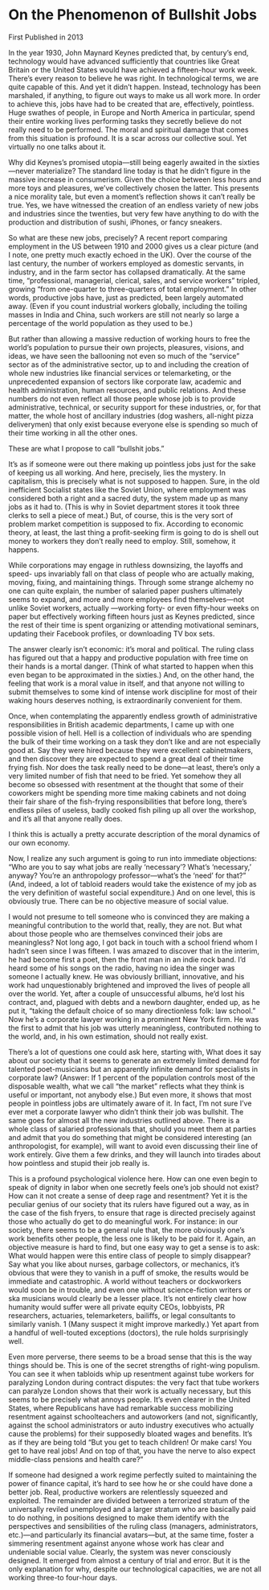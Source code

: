 # On the Phenomenon of Bullshit Jobs

First Published in 2013

In the year 1930, John Maynard Keynes predicted that, by century’s
end, technology would have advanced sufficiently that countries like
Great Britain or the United States would have achieved a fifteen-hour
work week. There’s every reason to believe he was right. In
technological terms, we are quite capable of this. And yet it didn’t
happen. Instead, technology has been marshaled, if anything, to figure
out ways to make us all work more. In order to achieve this, jobs have
had to be created that are, effectively, pointless. Huge swathes of
people, in Europe and North America in particular, spend their entire
working lives performing tasks they secretly believe do not really
need to be performed.  The moral and spiritual damage that comes from
this situation is profound. It is a scar across our collective
soul. Yet virtually no one talks about it.

Why did Keynes’s promised utopia—still being eagerly awaited in the
sixties —never materialize? The standard line today is that he didn’t
figure in the massive increase in consumerism. Given the choice
between less hours and more toys and pleasures, we’ve collectively
chosen the latter. This presents a nice morality tale, but even a
moment’s reflection shows it can’t really be true. Yes, we have
witnessed the creation of an endless variety of new jobs and
industries since the twenties, but very few have anything to do with
the production and distribution of sushi, iPhones, or fancy sneakers.

So what are these new jobs, precisely? A recent report comparing
employment in the US between 1910 and 2000 gives us a clear picture
(and I note, one pretty much exactly echoed in the UK). Over the
course of the last century, the number of workers employed as domestic
servants, in industry, and in the farm sector has collapsed
dramatically. At the same time, “professional, managerial, clerical,
sales, and service workers” tripled, growing “from one-quarter to
three-quarters of total employment.” In other words, productive jobs
have, just as predicted, been largely automated away. (Even if you
count industrial workers globally, including the toiling masses in
India and China, such workers are still not nearly so large a
percentage of the world population as they used to be.)

But rather than allowing a massive reduction of working hours to free
the world’s population to pursue their own projects, pleasures,
visions, and ideas, we have seen the ballooning not even so much of
the “service” sector as of the administrative sector, up to and
including the creation of whole new industries like financial services
or telemarketing, or the unprecedented expansion of sectors like
corporate law, academic and health administration, human resources,
and public relations. And these numbers do not even reflect all those
people whose job is to provide administrative, technical, or security
support for these industries, or, for that matter, the whole host of
ancillary industries (dog washers, all-night pizza deliverymen) that
only exist because everyone else is spending so much of their time
working in all the other ones.

These are what I propose to call “bullshit jobs.”

It’s as if someone were out there making up pointless jobs just for
the sake of keeping us all working. And here, precisely, lies the
mystery. In capitalism, this is precisely what is not supposed to
happen. Sure, in the old inefficient Socialist states like the Soviet
Union, where employment was considered both a right and a sacred duty,
the system made up as many jobs as it had to. (This is why in Soviet
department stores it took three clerks to sell a piece of meat.) But,
of course, this is the very sort of problem market competition is
supposed to fix.  According to economic theory, at least, the last
thing a profit-seeking firm is going to do is shell out money to
workers they don’t really need to employ. Still, somehow, it happens.

While corporations may engage in ruthless downsizing, the layoffs and
speed- ups invariably fall on that class of people who are actually
making, moving, fixing, and maintaining things. Through some strange
alchemy no one can quite explain, the number of salaried paper pushers
ultimately seems to expand, and more and more employees find
themselves—not unlike Soviet workers, actually —working forty- or even
fifty-hour weeks on paper but effectively working fifteen hours just
as Keynes predicted, since the rest of their time is spent organizing
or attending motivational seminars, updating their Facebook profiles,
or downloading TV box sets.

The answer clearly isn’t economic: it’s moral and political. The
ruling class has figured out that a happy and productive population
with free time on their hands is a mortal danger. (Think of what
started to happen when this even began to be approximated in the
sixties.) And, on the other hand, the feeling that work is a moral
value in itself, and that anyone not willing to submit themselves to
some kind of intense work discipline for most of their waking hours
deserves nothing, is extraordinarily convenient for them.

Once, when contemplating the apparently endless growth of
administrative responsibilities in British academic departments, I
came up with one possible vision of hell. Hell is a collection of
individuals who are spending the bulk of their time working on a task
they don’t like and are not especially good at. Say they were hired
because they were excellent cabinetmakers, and then discover they are
expected to spend a great deal of their time frying fish. Nor does the
task really need to be done—at least, there’s only a very limited
number of fish that need to be fried. Yet somehow they all become so
obsessed with resentment at the thought that some of their coworkers
might be spending more time making cabinets and not doing their fair
share of the fish-frying responsibilities that before long, there’s
endless piles of useless, badly cooked fish piling up all over the
workshop, and it’s all that anyone really does.

I think this is actually a pretty accurate description of the moral dynamics of
our own economy.

Now, I realize any such argument is going to run into immediate
objections: “Who are you to say what jobs are really ‘necessary’?
What’s ‘necessary,’ anyway? You’re an anthropology professor—what’s
the ‘need’ for that?” (And, indeed, a lot of tabloid readers would
take the existence of my job as the very definition of wasteful social
expenditure.) And on one level, this is obviously true. There can be
no objective measure of social value.

I would not presume to tell someone who is convinced they are making a
meaningful contribution to the world that, really, they are not. But
what about those people who are themselves convinced their jobs are
meaningless? Not long ago, I got back in touch with a school friend
whom I hadn’t seen since I was fifteen. I was amazed to discover that
in the interim, he had become first a poet, then the front man in an
indie rock band. I’d heard some of his songs on the radio, having no
idea the singer was someone I actually knew. He was obviously
brilliant, innovative, and his work had unquestionably brightened and
improved the lives of people all over the world. Yet, after a couple
of unsuccessful albums, he’d lost his contract, and, plagued with
debts and a newborn daughter, ended up, as he put it, “taking the
default choice of so many directionless folk: law school.” Now he’s a
corporate lawyer working in a prominent New York firm.  He was the
first to admit that his job was utterly meaningless, contributed
nothing to the world, and, in his own estimation, should not really
exist.

There’s a lot of questions one could ask here, starting with, What
does it say about our society that it seems to generate an extremely
limited demand for talented poet-musicians but an apparently infinite
demand for specialists in corporate law? (Answer: If 1 percent of the
population controls most of the disposable wealth, what we call “the
market” reflects what they think is useful or important, not anybody
else.) But even more, it shows that most people in pointless jobs are
ultimately aware of it. In fact, I’m not sure I’ve ever met a
corporate lawyer who didn’t think their job was bullshit. The same
goes for almost all the new industries outlined above. There is a
whole class of salaried professionals that, should you meet them at
parties and admit that you do something that might be considered
interesting (an anthropologist, for example), will want to avoid even
discussing their line of work entirely. Give them a few drinks, and
they will launch into tirades about how pointless and stupid their job
really is.

This is a profound psychological violence here. How can one even begin
to speak of dignity in labor when one secretly feels one’s job should
not exist? How can it not create a sense of deep rage and resentment?
Yet it is the peculiar genius of our society that its rulers have
figured out a way, as in the case of the fish fryers, to ensure that
rage is directed precisely against those who actually do get to do
meaningful work. For instance: in our society, there seems to be a
general rule that, the more obviously one’s work benefits other
people, the less one is likely to be paid for it. Again, an objective
measure is hard to find, but one easy way to get a sense is to ask:
What would happen were this entire class of people to simply
disappear? Say what you like about nurses, garbage collectors, or
mechanics, it’s obvious that were they to vanish in a puff of smoke,
the results would be immediate and catastrophic. A world without
teachers or dockworkers would soon be in trouble, and even one without
science-fiction writers or ska musicians would clearly be a lesser
place. It’s not entirely clear how humanity would suffer were all
private equity CEOs, lobbyists, PR researchers, actuaries,
telemarketers, bailiffs, or legal consultants to similarly vanish. 1
(Many suspect it might improve markedly.) Yet apart from a handful of
well-touted exceptions (doctors), the rule holds surprisingly well.

Even more perverse, there seems to be a broad sense that this is the
way things should be. This is one of the secret strengths of
right-wing populism. You can see it when tabloids whip up resentment
against tube workers for paralyzing London during contract disputes:
the very fact that tube workers can paralyze London shows that their
work is actually necessary, but this seems to be precisely what annoys
people. It’s even clearer in the United States, where Republicans have
had remarkable success mobilizing resentment against schoolteachers
and autoworkers (and not, significantly, against the school
administrators or auto industry executives who actually cause the
problems) for their supposedly bloated wages and benefits. It’s as if
they are being told “But you get to teach children! Or make cars! You
get to have real jobs! And on top of that, you have the nerve to also
expect middle-class pensions and health care?”

If someone had designed a work regime perfectly suited to maintaining
the power of finance capital, it’s hard to see how he or she could
have done a better job. Real, productive workers are relentlessly
squeezed and exploited. The remainder are divided between a terrorized
stratum of the universally reviled unemployed and a larger stratum who
are basically paid to do nothing, in positions designed to make them
identify with the perspectives and sensibilities of the ruling class
(managers, administrators, etc.)—and particularly its financial
avatars—but, at the same time, foster a simmering resentment against
anyone whose work has clear and undeniable social value. Clearly, the
system was never consciously designed. It emerged from almost a
century of trial and error. But it is the only explanation for why,
despite our technological capacities, we are not all working three-to
four-hour days.
